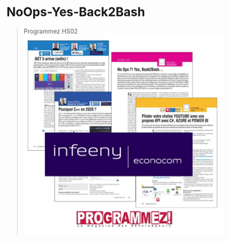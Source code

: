 # NoOps-Yes-Back2Bash
>Programmez HS02
>[![Programmez HS02](ProgrammezHS02.jpg)](https://www.linkedin.com/company/neferit/?lipi=urn%3Ali%3Apage%3Ad_flagship3_detail_base%3BGhfe5KbgQhKvPUVwAIRc9w%3D%3D)
